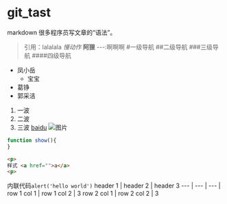 # git_tast
markdown 很多程序员写文章的“语法”。
> 引用：lalalala
*慢动作*
**阿狸**
---:啊啊啊
#一级导航
##二级导航
###三级导航
####四级导航
+ 凤小岳
	- 宝宝
+ 葛铮
+ 郭采洁
1. 一波
2. 二波
3. 三波
[baidu](https://baidu.com)
![图片]()
```js
function show(){
}
```
```html
<p>
样式 <a href="">a</a>
<p>
```
内联代码`alert('hello world')`
header 1 | header 2 | header 3
--- | --- | --- |
row 1 col 1 | row 1 col 2 | 3
row 2 col 1 | row 2 col 2 | 3